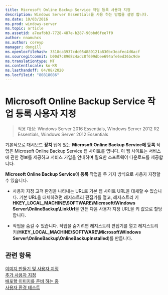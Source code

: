 ```yaml
---
title: Microsoft Online Backup Service 작업 등록 사용자 지정
description: Windows Server Essentials를 사용 하는 방법을 설명 합니다.
ms.date: 10/03/2016
ms.prod: windows-server
ms.topic: article
ms.assetid: a7eafbb3-7728-487e-b287-90bbd6fee7f0
author: nnamuhcs
ms.author: coreyp
manager: dongill
ms.openlocfilehash: 3318ca3937cdc054889121a830bc3eafec4d6acf
ms.sourcegitcommit: b00d7c8968c4adc8f699dbee694afe6ed36bc9de
ms.translationtype: MT
ms.contentlocale: ko-KR
ms.lasthandoff: 04/08/2020
ms.locfileid: "80818086"
---
```

# <a name="customize-sign-up-for-microsoft-online-backup-service-task"></a>Microsoft Online Backup Service 작업 등록 사용자 지정

>적용 대상: Windows Server 2016 Essentials, Windows Server 2012 R2 Essentials, Windows Server 2012 Essentials

기본적으로 대시보드 **장치** 탭에 있는 **Microsoft Online Backup Service에 등록** 작업은 Microsoft Online Backup Service 웹 사이트를 엽니다. 이 웹 사이트는 서비스에 관한 정보를 제공하고 서비스 가입을 안내하며 필요한 소프트웨어 다운로드를 제공합니다.  
  
 **Microsoft Online Backup Service에 등록** 작업을 두 가지 방식으로 사용자 지정할 수 있습니다.  
  
-   사용자 지정 고객 환경을 나타내는 URL로 기본 웹 사이트 URL을 대체할 수 있습니다. 기본 URL을 대체하려면 레지스트리 편집기를 열고, 레지스트리 키 **HKEY_LOCAL_MACHINE\SOFTWARE\Microsoft\Windows Server\OnlineBackup\LinkUrl**을 만든 다음 사용자 지정 URL을 키 값으로 할당합니다.  
  
-   작업을 숨길 수 있습니다. 작업을 숨기려면 레지스트리 편집기를 열고 레지스트리 키(**HKEY_LOCAL_MACHINE\SOFTWARE\Microsoft\Windows Server\OnlineBackup\OnlineBackupInstalled**)를 만듭니다.  
  
## <a name="see-also"></a>관련 항목  
 [이미지  만들기 및 사용자 지정](Creating-and-Customizing-the-Image.md)  
 [추가 사용자 지정](Additional-Customizations.md)   
 [배포할 이미지를 준비 하는 중](Preparing-the-Image-for-Deployment.md)   
 [사용자 환경 테스트](Testing-the-Customer-Experience.md)